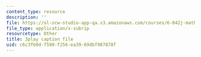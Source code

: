 ```yaml
---
content_type: resource
description: ''
file: https://ol-ocw-studio-app-qa.s3.amazonaws.com/courses/6-042j-mathematics-for-computer-science-spring-2015/c6c3fb0df590f256ea3969dbf907878f_EegG5TPL29c.srt
file_type: application/x-subrip
resourcetype: Other
title: 3play caption file
uid: c6c3fb0d-f590-f256-ea39-69dbf907878f
---
```


